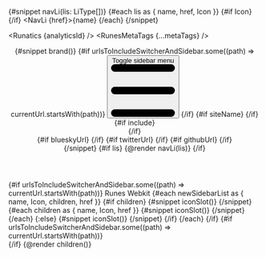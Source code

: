 <script lang="ts">
	import '../app.css';
	import { sineIn } from 'svelte/easing';
	import type { Component } from 'svelte';
	import { page } from '$app/state';
	import { newSidebarList } from './utils/helper.ts';
	import {
		Footer,
		OnThisPage,
		extract,
		removeHyphensAndCapitalize,
		DotsHorizontalOutline,
		GithubSolid,
		random_tailwind_color,
		XSolid,
		Bluesky
	} from '$lib';
	import {
		Navbar,
		NavLi,
		NavBrand,
		NavUl,
		uiHelpers,
		Darkmode,
		Dropdown,
		DropdownUl,
		DropdownLi,
		Sidebar,
		SidebarGroup,
		SidebarDropdownWrapper,
		SidebarItem,
		CloseButton,
		SidebarBrand
	} from 'flowbite-svelte';
	import { RunesMetaTags, deepMerge } from 'runes-meta-tags';
	import { Runatics } from 'runatics';
	import DynamicCodeBlockStyle from './utils/DynamicCodeBlockStyle.svelte';

	let activeUrl = $state(page.url.pathname);
	$effect(() => {
		activeUrl = page.url.pathname;
	});

	type LiType = {
		name: string;
		href: string;
		Icon?: Component;
	};
	let { children, data } = $props();
	const analyticsId = data.ANALYTICS_ID;
	// metaTags
	let metaTags = $state(
		page.data.pageMetaTags
			? deepMerge(page.data.layoutMetaTags, page.data.pageMetaTags)
			: data.layoutMetaTags
	);
	// sidebar
	const sidebarUi = uiHelpers();
	let isOpen = $state(false);
	const closeSidebar = sidebarUi.close;

	let currentUrl = $state(page.url.pathname);
	const hasPath = (key: string) => currentUrl.includes(key);

	const lis: LiType[] = [
		{ name: 'Guide', href: '/guide/svelte-4/getting-started' },
		{ name: '3-Tabs', href: '/three-tabs' },
		{ name: '3-Tabs-tailwind', href: '/three-tabs-sizebytailwind' },
		{ name: 'No-tabs', href: '/no-tabs' },
		{ name: 'How to use', href: '/how-to-use' },
		{ name: 'Quick start', href: '/quick-start' }
	];
	const brand = {
		name: 'codewithshin.com',
		href: 'https://codewithshin.com'
	};
	const urlsToIncludeSwitcherAndSidebar = ['/guide/', '/guide2/', '/how-to-use', '/quick-start'];
	/*eslint no-undef: "off"*/
	const siteName = removeHyphensAndCapitalize(__NAME__);
	const githubUrl = `https://github.com/shinokada/${__NAME__}`;
	const twitterUrl = 'https://twitter.com/shinokada';
	const blueskyUrl = 'https://bsky.app/profile/codewithshin.com';

	// nav
	let nav = uiHelpers();
	let navStatus = $state(false);
	let toggleNav = nav.toggle;
	let closeNav = nav.close;
	let headerCls =
		'sticky top-0 z-40 mx-auto w-full flex-none border-b border-gray-200 bg-gray-100 dark:border-gray-600 dark:bg-sky-950';
	let navClass =
		'w-full divide-gray-200 border-gray-200 bg-gray-50 dark-bg-theme text-gray-500 dark:divide-gray-700 dark:border-gray-700 dark:transparent dark:text-gray-400 sm:px-4';
	let divClass = 'ml-auto w-full';
	let ulclass = 'dark:lg:bg-transparent lg:space-x-4';
	function isIncluded(url: string, allowedUrls: string[]): boolean {
		return allowedUrls.some((allowedUrl) => {
			// For home page '/', do exact matching
			if (allowedUrl === '/') {
				return url === '/' || url === '';
			}
			// For other URLs, continue using startsWith
			return url.startsWith(allowedUrl);
		});
	}
	let urlsToIncludeSwitcher = ['/guide', '/guide2', '/how-to-use', '/quick-start'];
	let include = $derived(isIncluded(currentUrl, urlsToIncludeSwitcher));
	// dropdown
	let dropdown = uiHelpers();
	let dropdownStatus = $state(false);
	let closeDropdown = dropdown.close;
	let dropdownTransitionParams = {
		y: 0,
		duration: 200,
		easing: sineIn
	};

	$effect(() => {
		navStatus = nav.isOpen;
		dropdownStatus = dropdown.isOpen;
		currentUrl = page.url.pathname;
		metaTags = page.data.pageMetaTags
			? deepMerge(page.data.layoutMetaTags, page.data.pageMetaTags)
			: data.layoutMetaTags;
		isOpen = sidebarUi.isOpen;
	});
</script>

{#snippet navLi(lis: LiType[])}
{#each lis as { name, href, Icon }}
{#if Icon}
<Icon class="mb-3 h-8 w-8 {random_tailwind_color()}"></Icon>
{/if}
<NavLi {href}>{name}</NavLi>
{/each}
{/snippet}

<Runatics {analyticsId} />
<RunesMetaTags {...metaTags} />

<header class={headerCls}>
	<Navbar {navClass} {toggleNav} {closeNav} {navStatus} breakPoint="lg" fluid div2Class={divClass}>
		{#snippet brand()}
			{#if urlsToIncludeSwitcherAndSidebar.some((path) => currentUrl.startsWith(path))}
				<button
					onclick={sidebarUi.toggle}
					type="button"
					class="z-100 mt-1 mr-4 lg:hidden"
					aria-controls="navbar-default"
				>
					<span class="sr-only">Toggle sidebar menu</span>
					<svg
						class="h-5 w-5"
						aria-hidden="true"
						xmlns="http://www.w3.org/2000/svg"
						fill="none"
						viewBox="0 0 17 14"
					>
						<path
							stroke="currentColor"
							stroke-linecap="round"
							stroke-linejoin="round"
							stroke-width="2"
							d="M1 1h15M1 7h15M1 13h15"
						/>
					</svg>
				</button>
			{/if}
			{#if siteName}
				<NavBrand
					{siteName}
					spanClass="self-center whitespace-nowrap text-2xl font-semibold text-primary-900 dark:text-primary-500"
				/>
			{/if}
			<div class="ml-auto flex items-center lg:order-1">
				{#if include}
					<div class="hidden sm:block">
						<DynamicCodeBlockStyle />
					</div>
				{/if}
				<DotsHorizontalOutline
					onclick={dropdown.toggle}
					class="mr-4 ml-6 dark:text-white"
					size="lg"
				/>
				<Darkmode class="m-0 p-2" />
				<div class="relative">
					<Dropdown
						{dropdownStatus}
						{closeDropdown}
						params={dropdownTransitionParams}
						class="absolute top-2 -left-[90px] w-12 p-1.5"
					>
						<DropdownUl class="py-0">
							{#if blueskyUrl}
								<DropdownLi href={blueskyUrl} target="_blank" aClass="p-0.5 m-0">
									<Bluesky size="30" />
								</DropdownLi>
							{/if}
							{#if twitterUrl}
								<DropdownLi href={twitterUrl} target="_blank" aClass="p-2 m-0"
									><XSolid /></DropdownLi
								>
							{/if}
							{#if githubUrl}
								<DropdownLi href={githubUrl} target="_blank" aClass="p-2 m-0">
									<GithubSolid />
								</DropdownLi>
							{/if}
						</DropdownUl>
					</Dropdown>
				</div>
			</div>
		{/snippet}
		{#if lis}
			<NavUl {activeUrl} class={ulclass}>
				{@render navLi(lis)}
			</NavUl>
		{/if}
	</Navbar>
</header>

<div class="lg:flex">
	{#if urlsToIncludeSwitcherAndSidebar.some((path) => currentUrl.startsWith(path))}
		<Sidebar
			{activeUrl}
			{isOpen}
			{closeSidebar}
			breakpoint="lg"
			activeClass="flex items-center p-1 text-base font-normal text-white dark:hover:text-white hover:text-gray-900 bg-primary-700 dark:bg-primary-700 rounded-lg dark:text-white hover:bg-gray-200 dark:hover:bg-gray-700"
			nonActiveClass="p-1 hover:bg-gray-200"
			divClass="dark-bg-theme bg-gray-50"
			class="dark-bg-theme h-screen border-r border-gray-50 lg:top-[58px] dark:border-gray-700"
		>
			<CloseButton
				onclick={closeSidebar}
				color="gray"
				class="absolute top-3 right-1 p-2 lg:hidden"
			/>
			<SidebarGroup>
				<SidebarBrand>
					<span class="self-center text-lg font-semibold whitespace-nowrap dark:text-white"
						>Runes Webkit</span
					>
				</SidebarBrand>
				{#each newSidebarList as { name, Icon, children, href }}
					{#if children}
						<SidebarDropdownWrapper
							label={name}
							isOpen={hasPath('components')}
							svgClass="me-4"
							btnClass="p-1"
						>
							{#snippet iconSlot()}
								<Icon />
							{/snippet}
							{#each children as { name, Icon, href }}
								<SidebarItem label={name} onclick={closeSidebar} {href} aClass="ml-4">
									{#snippet iconSlot()}
										<Icon />
									{/snippet}
								</SidebarItem>
							{/each}
						</SidebarDropdownWrapper>
					{:else}
						<SidebarItem label={name} onclick={closeSidebar} {href}>
							{#snippet iconSlot()}
								<Icon />
							{/snippet}
						</SidebarItem>
					{/if}
				{/each}
			</SidebarGroup>
		</Sidebar>
	{/if}
	{#if urlsToIncludeSwitcherAndSidebar.some((path) => currentUrl.startsWith(path))}
		<div class="relative">
			<OnThisPage {extract} headingSelector="#mainContent > :where(h2, h3)" />
		</div>
	{/if}
	{@render children()}
</div>
<Footer {brand} {lis} />
